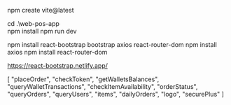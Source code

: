 npm create vite@latest


cd .\web-pos-app\
npm install
npm run dev

npm install react-bootstrap bootstrap axios react-router-dom
npm install axios
npm install react-router-dom


https://react-bootstrap.netlify.app/


[
    "placeOrder",
    "checkToken",
    "getWalletsBalances",
    "queryWalletTransactions",
    "checkItemAvailability",
    "orderStatus",
    "queryOrders",
    "queryUsers",
    "items",
    "dailyOrders",
    "logo",
    "securePlus"
]